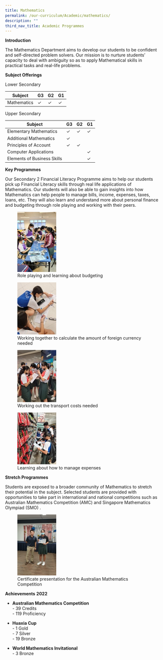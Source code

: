 ```yaml
---
title: Mathematics
permalink: /our-curriculum/Academic/mathematics/
description: ""
third_nav_title: Academic Programmes
---
```

**Introduction**

The Mathematics Department aims to develop our students to be confident and self-directed problem solvers. Our mission is to nurture students’ capacity to deal with ambiguity so as to apply Mathematical skills in practical tasks and real-life problems. 

**Subject Offerings**

Lower Secondary

| Subject| G3 | G2 | G1 |
| -------- | -------- | -------- | ------ |
| Mathematics   | ✓     | ✓     | ✓|


Upper Secondary

| Subject| G3 | G2 | G1 |
| -------- | -------- | -------- | ------ |
| Elementary Mathematics   | ✓     | ✓     | ✓|
| Additional Mathematics   | ✓     |      | |
| Principles of Account   | ✓     | ✓     | |
| Computer Applications   |      |      | ✓|
| Elements of Business Skills   |      |      | ✓|


**Key Programmes**

Our Secondary 2 Financial Literacy Programme aims to help our students pick up Financial Literacy skills through real life applications of Mathematics. Our students will also be able to gain insights into how Mathematics can help people to manage bills, income, expenses, taxes, loans, etc. They will also learn and understand more about personal finance and budgeting through role playing and working with their peers. 

  <figure>
    <img style="width: 30%; height: auto;" alt="Image" src="/images/Our%20Experience/Academic%20Programmes/Mathematics/maths1.jpg">
    <figcaption>Role playing and learning about budgeting </figcaption>
  </figure>
	
<figure>
    <img style="width: 30%; height: auto;" alt="Image" src="/images/Our%20Experience/Academic%20Programmes/Mathematics/maths2.jpg">
    <figcaption>Working together to calculate the amount of foreign currency needed </figcaption>
  </figure>

<figure>
    <img style="width: 30%; height: auto;" alt="Image" src="/images/Our%20Experience/Academic%20Programmes/Mathematics/maths3.jpg">
    <figcaption>Working out the transport costs needed </figcaption>
  </figure>
	
<figure>
    <img style="width: 30%; height: auto;" alt="Image" src="/images/Our%20Experience/Academic%20Programmes/Mathematics/maths4.jpg">
    <figcaption>Learning about how to manage expenses</figcaption>
  </figure>


**Stretch Programmes** <br>

Students are exposed to a broader community of Mathematics to stretch their  potential in the subject. Selected students are provided with opportunities to take part in international and national competitions such as Australian Mathematics Competition (AMC) and Singapore Mathematics Olympiad (SMO) .

<figure>
    <img style="width: 30%; height: auto;" alt="Image" src="/images/Our%20Experience/Academic%20Programmes/Mathematics/maths5.jpg">
    <figcaption>Certificate presentation for the Australian Mathematics Competition</figcaption>
  </figure>


 **Achievements**
**2022**
* **Australian Mathematics Competition**<br>
			- 39 Credits<br>
			- 119 Proficiency<br> 

* **Huaxia Cup**<br>
			- 1 Gold<br>
			- 7 Silver<br>
			- 19 Bronze<br>

* **World Mathematics Invitational** <br>
			- 3 Bronze<br>